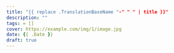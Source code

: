 ```yaml
---
title: "{{ replace .TranslationBaseName "-" " " | title }}"
description: ""
tags: = []
cover: https://example.com/img/1/image.jpg
date: {{ .Date }}
draft: true
---
```


